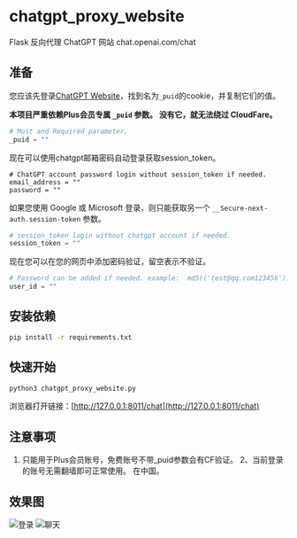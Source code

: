 # chatgpt_proxy_website

Flask 反向代理 ChatGPT 网站 chat.openai.com/chat

## 准备

您应该先登录[ChatGPT Website](https://chat.openai.com/chat)，找到名为`_puid`的cookie，并复制它们的值。

**本项目严重依赖Plus会员专属 `_puid` 参数。 没有它，就无法绕过 CloudFare。**

``` python
# Must and Required parameter.
_puid = ""
```

现在可以使用chatgpt邮箱密码自动登录获取session_token。

``` python3
# ChatGPT account password login without session_token if needed.
email_address = ""
password = ""
```

如果您使用 Google 或 Microsoft 登录，则只能获取另一个 `__Secure-next-auth.session-token` 参数。

``` python
# session_token login without chatgpt account if needed.
session_token = ""
```

现在您可以在您的网页中添加密码验证，留空表示不验证。

``` python
# Password can be added if needed. example:  md5(('test@qq.com123456').encode()).hexdigest()
user_id = ""
```

## 安装依赖

``` bash
pip install -r requirements.txt
```

## 快速开始

``` bash
python3 chatgpt_proxy_website.py
```

浏览器打开链接：[http://127.0.0.1:8011/chat](http://127.0.0.1:8011/chat)

## 注意事项

1. 只能用于Plus会员账号，免费账号不带_puid参数会有CF验证。
2、当前登录的账号无需翻墙即可正常使用。 在中国。

## 效果图
![登录](https://github.com/cooolr/chatgpt_plus_proxy_website/blob/main/login.png)
![聊天](https://github.com/cooolr/chatgpt_plus_proxy_website/blob/main/chat.png)
